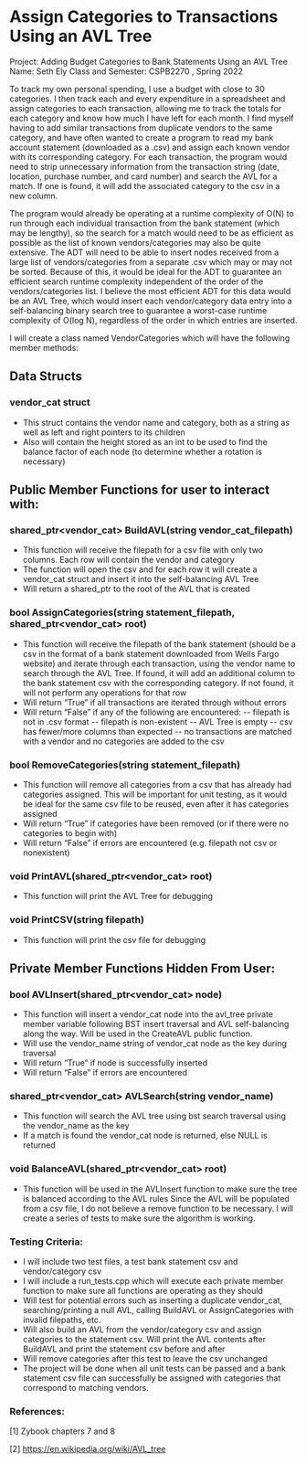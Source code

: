 # Assign Categories to Transactions Using an AVL Tree

Project: Adding Budget Categories to Bank Statements Using an AVL Tree
Name: Seth Ely
Class and Semester: CSPB2270 , Spring 2022

To track my own personal spending, I use a budget with close to 30 categories. I then track each and every expenditure in a spreadsheet and assign categories to each transaction, allowing me to track the totals for each category and know how much I have left for each month. I find myself having to add similar transactions from duplicate vendors to the same category, and have often wanted to create a program to read my bank account statement (downloaded as a .csv) and assign each known vendor with its corresponding category. For each transaction, the program would need to strip unnecessary information from the transaction string (date, location, purchase number, and card number) and search the AVL for a match. If one is found, it will add the associated category to the csv in a new column.

The program would already be operating at a runtime complexity of O(N) to run through each individual transaction from the bank statement (which may be lengthy), so the search for a match would need to be as efficient as possible as the list of known vendors/categories may also be quite extensive. The ADT will need to be able to insert nodes received from a large list of vendors/categories from a separate .csv which may or may not be sorted. Because of this, it would be ideal for the ADT to guarantee an efficient search runtime complexity independent of the order of the vendors/categories list. I believe the most efficient ADT for this data would be an AVL Tree, which would insert each vendor/category data entry into a self-balancing binary search tree to guarantee a worst-case runtime complexity of O(log N), regardless of the order in which entries are inserted.

I will create a class named VendorCategories which will have the following member methods:
## Data Structs 
### vendor_cat struct
- This struct contains the vendor name and category, both as a string as well as left and right pointers to its children
- Also will contain the height stored as an int to be used to find the balance factor of each node (to determine whether a rotation is necessary)
## Public Member Functions for user to interact with:
###	shared_ptr<vendor_cat> BuildAVL(string vendor_cat_filepath)
- This function will receive the filepath for a csv file with only two columns. Each row will contain the vendor and category 
-	The function will open the csv and for each row it will create a vendor_cat struct and insert it into the self-balancing AVL Tree
-	Will return a shared_ptr to the root of the AVL that is created
###	bool AssignCategories(string statement_filepath, shared_ptr<vendor_cat> root)
-	This function will receive the filepath of the bank statement (should be a csv in the format of a bank statement downloaded from Wells Fargo website) and iterate through each transaction, using the vendor name to search through the AVL Tree. If found, it will add an additional column to the bank statement csv with the corresponding category. If not found, it will not perform any operations for that row
-	Will return “True” if all transactions are iterated through without errors
-	Will return “False” if any of the following are encountered:
-- filepath is not in .csv format
--	filepath is non-existent
--	AVL Tree is empty
--	csv has fewer/more columns than expected
--	no transactions are matched with a vendor and no categories are added to the csv
###	bool RemoveCategories(string statement_filepath)
-	This function will remove all categories from a csv that has already had categories assigned. This will be important for unit testing, as it would be ideal for the same csv file to be reused, even after it has categories assigned
-	Will return “True” if categories have been removed (or if there were no categories to begin with)
-	Will return “False” if errors are encountered (e.g. filepath not csv or nonexistent)
###	void PrintAVL(shared_ptr<vendor_cat> root)
-	This function will print the AVL Tree for debugging
###	void PrintCSV(string filepath)
-	This function will print the csv file for debugging
## Private Member Functions Hidden From User:
###	bool AVLInsert(shared_ptr<vendor_cat> node)
-	This function will insert a vendor_cat node into the avl_tree private member variable following BST insert traversal and AVL self-balancing along the way. Will be used in the CreateAVL public function.
-	Will use the vendor_name string of vendor_cat node as the key during traversal
-	Will return “True” if node is successfully inserted
-	Will return “False” if errors are encountered 
###	shared_ptr<vendor_cat> AVLSearch(string vendor_name)
-	This function will search the AVL tree using bst search traversal using the vendor_name as the key
-	If a match is found the vendor_cat node is returned, else NULL is returned
###	void BalanceAVL(shared_ptr<vendor_cat> root)
-	This function will be used in the AVLInsert function to make sure the tree is balanced according to the AVL rules
Since the AVL will be populated from a csv file, I do not believe a remove function to be necessary.
I will create a series of tests to make sure the algorithm is working.
### Testing Criteria:
-	I will include two test files, a test bank statement csv and vendor/category csv
-	I will include a run_tests.cpp which will execute each private member function to make sure all functions are operating as they should
-	Will test for potential errors such as inserting a duplicate vendor_cat, searching/printing a null AVL,  calling BuildAVL or AssignCategories with invalid filepaths, etc.
-	Will also build an AVL from the vendor/category csv and assign categories to the statement csv. Will print the AVL contents after BuildAVL and print the statement csv before and after
-	Will remove categories after this test to leave the csv unchanged
-	The project will be done when all unit tests can be passed and a bank statement csv file can successfully be assigned with categories that correspond to matching vendors.

### References:
[1] Zybook chapters 7 and 8

[2] https://en.wikipedia.org/wiki/AVL_tree 
